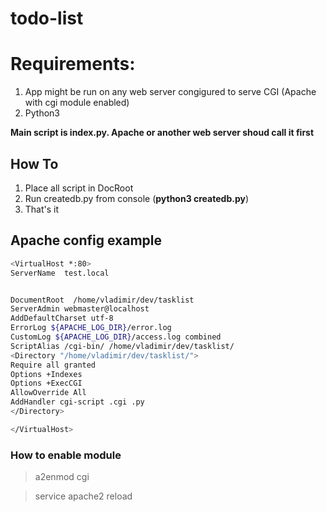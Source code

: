 # todo-list


# Requirements: #

1. App might be run on any web server congigured to serve CGI (Apache with cgi module enabled)
1. Python3



**Main script is index.py. Apache or another web server shoud call it first**


## How To ##

1. Place all script in DocRoot
1. Run createdb.py from console (**python3 createdb.py**)
1. That's it



## Apache config example ##
```sh
<VirtualHost *:80>
ServerName  test.local


DocumentRoot  /home/vladimir/dev/tasklist
ServerAdmin webmaster@localhost
AddDefaultCharset utf-8
ErrorLog ${APACHE_LOG_DIR}/error.log
CustomLog ${APACHE_LOG_DIR}/access.log combined
ScriptAlias /cgi-bin/ /home/vladimir/dev/tasklist/
<Directory "/home/vladimir/dev/tasklist/">
Require all granted
Options +Indexes
Options +ExecCGI
AllowOverride All
AddHandler cgi-script .cgi .py
</Directory>

</VirtualHost>
```



### How to enable module ###

> a2enmod cgi

> service apache2 reload